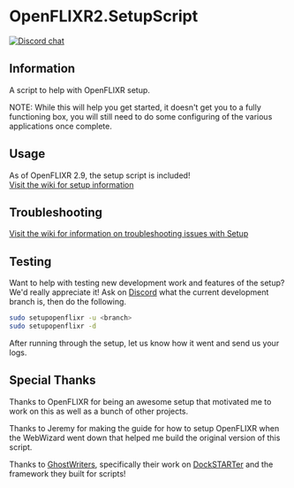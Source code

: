 # OpenFLIXR2.SetupScript
[![Discord chat](https://img.shields.io/discord/505749119802015756.svg?logo=discord)](https://discord.gg/PcCErTQ)
## Information
A script to help with OpenFLIXR setup.

NOTE: While this will help you get started, it doesn't get you to a fully functioning box, you will still need to do some configuring of the various applications once complete.

## Usage
As of OpenFLIXR 2.9, the setup script is included!  
[Visit the wiki for setup information](https://github.com/openflixr/Docs/wiki/Setup#general)

## Troubleshooting
[Visit the wiki for information on troubleshooting issues with Setup](https://github.com/openflixr/Docs/wiki/Setup#issues--troubleshooting)

## Testing
Want to help with testing new development work and features of the setup? We'd really appreciate it!
Ask on [Discord](https://discord.gg/PcCErTQ) what the current development branch is, then do the following.
```bash
sudo setupopenflixr -u <branch>
sudo setupopenflixr -d
```
After running through the setup, let us know how it went and send us your logs.

## Special Thanks
Thanks to OpenFLIXR for being an awesome setup that motivated me to work on this as well as a bunch of other projects.

Thanks to Jeremy for making the guide for how to setup OpenFLIXR when the WebWizard went down that helped me build the original version of this script.

Thanks to [GhostWriters](https://github.com/GhostWriters), specifically their work on [DockSTARTer](https://github.com/GhostWriters/DockSTARTer) and the framework they built for scripts!
